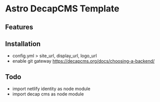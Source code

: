 # Astro DecapCMS Template

## Features

## Installation

- config.yml > site_url, display_url, logo_url
- enable git gateway https://decapcms.org/docs/choosing-a-backend/

## Todo

- import netlify identity as node module
- import decap cms as node module
